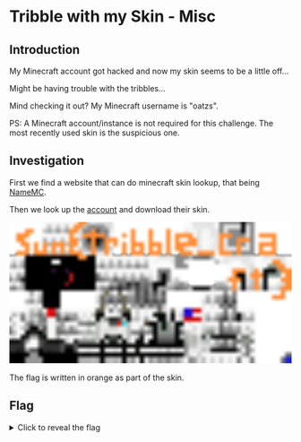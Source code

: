# Tribble with my Skin - Misc
## Introduction
My Minecraft account got hacked and now my skin seems to be a little off...

Might be having trouble with the tribbles...

Mind checking it out? My Minecraft username is "oatzs".

PS: A Minecraft account/instance is not required for this challenge. The most recently used skin is the suspicious one.

## Investigation
First we find a website that can do minecraft skin lookup, that being [NameMC](https://namemc.com/).

Then we look up the [account](https://namemc.com/skin/4ee8b166aa874c73) and download their skin.

![minecraft-skin.png](minecraft-skin.png)

The flag is written in orange as part of the skin.

## Flag
<details>
<summary>Click to reveal the flag</summary>

```text
sun{tribble_craft}
```
